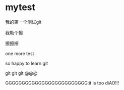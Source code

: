 # mytest
我的第一个测试git


我勒个擦

擦擦擦

one more test

so happy to learn git 

git git git @@@


GGGGGGGGGGGGGGGGGGGGGGGGG:it is too  diAO!!!



